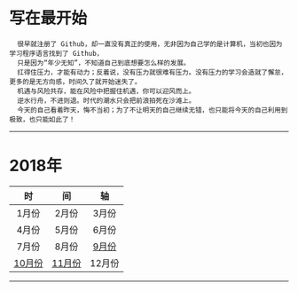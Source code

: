 # 写在最开始
```
  很早就注册了 Github，却一直没有真正的使用，无非因为自己学的是计算机，当初也因为学习程序语言找到了 Github，
  只是因为“年少无知”，不知道自己到底想要怎么样的发展。
  扛得住压力，才能有动力；反着说，没有压力就很难有压力。没有压力的学习会造就了懈怠，更多的是无方向感，时间久了就开始迷失了。
  机遇与风险共存，能在风险中把握住机遇，你可以迎风而上。
  逆水行舟，不进则退。时代的潮水只会把前浪拍死在沙滩上。
  今天的自己看着昨天，悔不当初；为了不让明天的自己继续无错，也只能将今天的自己利用到极致，也只能如此了！
```

---
#    2018年
|时|间|轴|
|:---:|:---:|:---:|
|1月份|2月份|3月份|
|4月份|5月份|6月份|
|7月份|8月份|[9月份](https://github.com/queenta/goddog/blob/master/Sep.md)|
|[10月份](https://github.com/queenta/goddog/blob/master/Oct.md)|[11月份](https://github.com/queenta/goddog/blob/master/Nov.md)|12月份|
---
